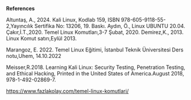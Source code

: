 **References**

Altuntaş, A., 2024. Kali Linux, Kodlab 159, ISBN 978-605-9118-55-2,Yayıncılık Sertifika No: 13206, 19. Baskı.
Aydın, Ö., Linux UBUNTU  20.04.
Çakır,İ.T.,2020. Temel Linux Komutları,3-7 Şubat, 2020.
Demirez,K., 2013. Linux Komut satırı,Eylül 2013.

Marangoz, E. 2022. Temel Linux Eğitimi, İstanbul Teknik Üniversitesi Ders notu,Uhem, 14.10.2022

Meisser,R.2018. Learning Kali Linux: Security Testing, Penetration Testing, and Ethical Hacking, Printed in the United States of America.August 2018, 978-1-492-02869-7.

https://www.fazlakolay.com/temel-linux-komutlari/
